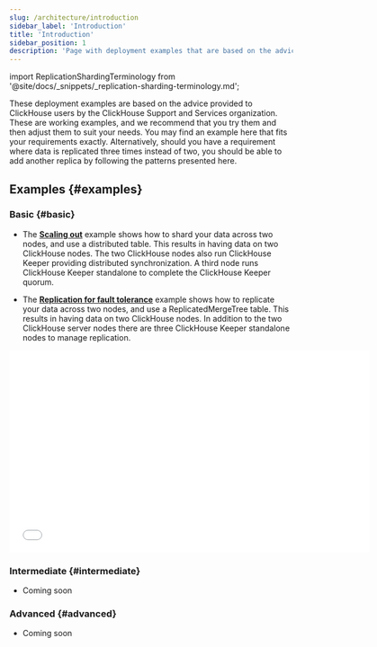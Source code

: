 ```yaml
---
slug: /architecture/introduction
sidebar_label: 'Introduction'
title: 'Introduction'
sidebar_position: 1
description: 'Page with deployment examples that are based on the advice provided to ClickHouse users by the ClickHouse Support and Services organization'
---
```


import ReplicationShardingTerminology from '@site/docs/_snippets/_replication-sharding-terminology.md';

These deployment examples are based on the advice provided to ClickHouse users by the ClickHouse Support and Services organization.  These are working examples, and we recommend that you try them and then adjust them to suit your needs.  You may find an example here that fits your requirements exactly. Alternatively, should you have a requirement where data is replicated three times instead of two, you should be able to add another replica by following the patterns presented here.

<ReplicationShardingTerminology />

## Examples {#examples}

### Basic {#basic}

- The [**Scaling out**](/deployment-guides/horizontal-scaling.md) example shows how to shard your data across two nodes, and use a distributed table.  This results in having data on two ClickHouse nodes.  The two ClickHouse nodes also run ClickHouse Keeper providing distributed synchronization.  A third node runs ClickHouse Keeper standalone to complete the ClickHouse Keeper quorum.

- The [**Replication for fault tolerance**](/deployment-guides/replicated.md) example shows how to replicate your data across two nodes, and use a ReplicatedMergeTree table.  This results in having data on two ClickHouse nodes.  In addition to the two ClickHouse server nodes there are three ClickHouse Keeper standalone nodes to manage replication.

<div class='vimeo-container'>
  <iframe src="//www.youtube.com/embed/vBjCJtw_Ei0"
    width="640"
    height="360"
    frameborder="0"
    allow="autoplay;
    fullscreen;
    picture-in-picture"
    allowfullscreen>
  </iframe>
</div>

### Intermediate {#intermediate}

- Coming soon

### Advanced {#advanced}

- Coming soon
